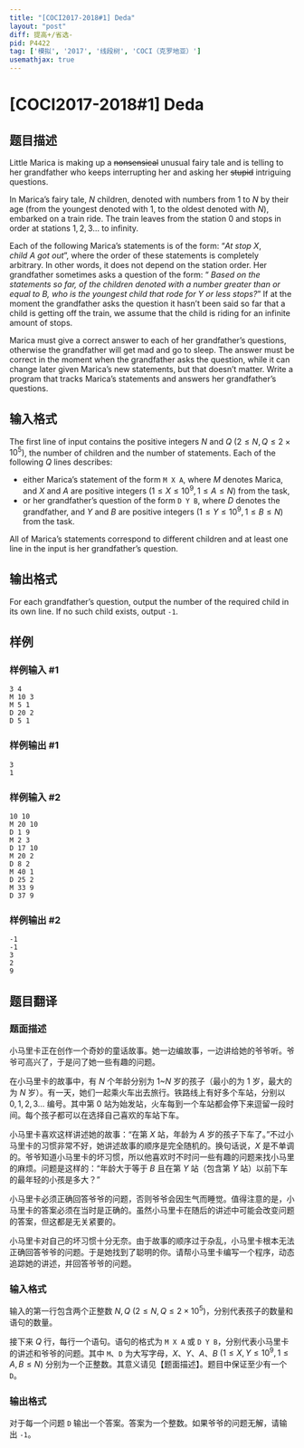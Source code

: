 ```yaml
---
title: "[COCI2017-2018#1] Deda"
layout: "post"
diff: 提高+/省选-
pid: P4422
tag: ['模拟', '2017', '线段树', 'COCI（克罗地亚）']
usemathjax: true
---
```


# [COCI2017-2018#1] Deda
## 题目描述

Little Marica is making up a ~~nonsensical~~ unusual fairy tale and is telling to her grandfather who keeps interrupting her and asking her ~~stupid~~ intriguing questions.

In Marica’s fairy tale, $N$ children, denoted with numbers from $1$ to $N$ by their age (from the youngest denoted with $1$, to the oldest denoted with $N$), embarked on a train ride. The train leaves from the station $0$ and stops in order at stations $1, 2, 3 \dots$ to infinity.

Each of the following Marica’s statements is of the form: “$At\  stop\ X, child\ A\ got\ out$”, where the order of these statements is completely arbitrary. In other words, it does not depend on the station order. Her grandfather sometimes asks a question of the form: “$\textit{ Based on the statements so far, of the children denoted with a number greater than or equal}\allowbreak\textit{ to B, who is the youngest child that rode for Y or less stops?}$” If at the moment the grandfather asks the question it hasn’t been said so far that a child is getting off the train, we assume that the child is riding for an infinite amount of stops.

Marica must give a correct answer to each of her grandfather’s questions, otherwise the grandfather will get mad and go to sleep. The answer must be correct in the moment when the grandfather asks the question, while it can change later given Marica’s new statements, but that doesn’t matter. Write a program that tracks Marica’s statements and answers her grandfather’s questions.
## 输入格式

The first line of input contains the positive integers $N$ and $Q$ $(2 \le N, Q \le 2 \times 10^{5})$, the number of children and the number of statements. Each of the following $Q$ lines describes:

- either Marica’s statement of the form `M X A`, where $M$ denotes Marica, and $X$ and $A$ are positive integers $(1 \le X \le 10^{9}, 1 \le A \le N)$ from the task,
- or her grandfather’s question of the form `D Y B`, where $D$ denotes the grandfather, and $Y$ and $B$ are positive integers $(1 \le Y \le 10^{9}, 1 \le B \le N)$ from the task.

All of Marica’s statements correspond to different children and at least one line in the input is her grandfather’s question.
## 输出格式

For each grandfather’s question, output the number of the required child in its own line. If no such child exists, output `-1`.
## 样例

### 样例输入 #1
```
3 4
M 10 3
M 5 1
D 20 2
D 5 1

```
### 样例输出 #1
```
3
1

```
### 样例输入 #2
```
10 10
M 20 10
D 1 9
M 2 3
D 17 10
M 20 2
D 8 2
M 40 1
D 25 2
M 33 9
D 37 9

```
### 样例输出 #2
```
-1
-1
3
2
9
```
## 题目翻译

### 题面描述
小马里卡正在创作一个奇妙的童话故事。她一边编故事，一边讲给她的爷爷听。爷爷可高兴了，于是问了她一些有趣的问题。

在小马里卡的故事中，有 $N$ 个年龄分别为 $1$~$N$ 岁的孩子（最小的为 $1$ 岁，最大的为 $N$ 岁）。有一天，她们一起乘火车出去旅行。铁路线上有好多个车站，分别以 $0, 1, 2, 3 \dots$ 编号。其中第 $0$ 站为始发站，火车每到一个车站都会停下来逗留一段时间。每个孩子都可以在选择自己喜欢的车站下车。

小马里卡喜欢这样讲述她的故事：“在第 $X$ 站，年龄为 $A$ 岁的孩子下车了。”不过小马里卡的习惯非常不好，她讲述故事的顺序是完全随机的。换句话说，$X$ 是不单调的。爷爷知道小马里卡的坏习惯，所以他喜欢时不时问一些有趣的问题来找小马里的麻烦。问题是这样的：“年龄大于等于 $B$ 且在第 $Y$ 站（包含第 $Y$ 站）以前下车的最年轻的小孩是多大？”

小马里卡必须正确回答爷爷的问题，否则爷爷会因生气而睡觉。值得注意的是，小马里卡的答案必须在当时是正确的。虽然小马里卡在随后的讲述中可能会改变问题的答案，但这都是无关紧要的。

小马里卡对自己的坏习惯十分无奈。由于故事的顺序过于杂乱，小马里卡根本无法正确回答爷爷的问题。于是她找到了聪明的你。请帮小马里卡编写一个程序，动态追踪她的讲述，并回答爷爷的问题。

### 输入格式
输入的第一行包含两个正整数 $N,Q\ (2 \le N,Q \le 2 \times 10^{5})$，分别代表孩子的数量和语句的数量。

接下来 $Q$ 行，每行一个语句。语句的格式为 `M X A` 或 `D Y B`，分别代表小马里卡的讲述和爷爷的问题。其中 `M`、`D` 为大写字母，$X$、$Y$、$A$、$B$ $(1 \le X,Y \le 10^{9},1 \le A,B \le N)$ 分别为一个正整数。其意义请见【题面描述】。题目中保证至少有一个 `D`。

### 输出格式
对于每一个问题 `D` 输出一个答案。答案为一个整数。如果爷爷的问题无解，请输出 `-1`。

